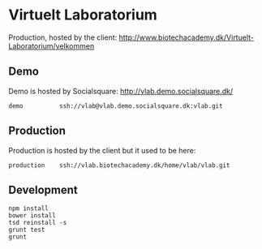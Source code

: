 # Virtuelt Laboratorium

Production, hosted by the client: http://www.biotechacademy.dk/Virtuelt-Laboratorium/velkommen

## Demo

Demo is hosted by Socialsquare: http://vlab.demo.socialsquare.dk/

	demo          ssh://vlab@vlab.demo.socialsquare.dk:vlab.git

## Production
Production is hosted by the client but it used to be here:

	production    ssh://vlab.biotechacademy.dk/home/vlab/vlab.git


## Development

    npm install
    bower install
    tsd reinstall -s
    grunt test
    grunt


